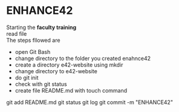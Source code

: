#   ENHANCE42

Starting the **faculty training**  
 read file  
 The steps fllowed are  

 - open Git Bash
- change directory to the folder you created enahnce42
- create a directory e42-website using mkdir
- change directory to e42-website
- do git init
- check with git status
- create file README.md with touch command 


git add README.md
git status
git log
git commit -m "ENHANCE42"
